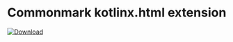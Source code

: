 # Commonmark kotlinx.html extension
[ ![Download](https://api.bintray.com/packages/olegkrikun/maven/kotlinx-html/images/download.svg) ](https://bintray.com/olegkrikun/maven/kotlinx-html/_latestVersion)
